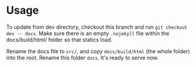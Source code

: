 Usage
=====

To update from dev directory, checkout this branch and run `git checkout dev -- docs`. Make sure there is an empty `.nojekyll` file within the docs/build/html/ folder so that statics load.

Rename the docs file to `src/`, and copy `docs/build/html` (the whole folder) into the root. Rename this folder `docs`. It's ready to serve now.